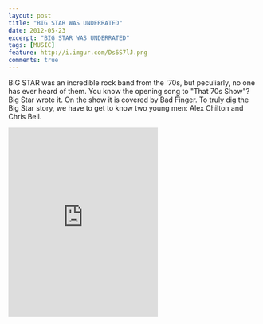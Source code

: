 ```yaml
---
layout: post
title: "BIG STAR WAS UNDERRATED"
date: 2012-05-23
excerpt: "BIG STAR WAS UNDERRATED"
tags: [MUSIC]
feature: http://i.imgur.com/Ds6S7lJ.png
comments: true
---
```


BIG STAR was an incredible rock band from the '70s, but peculiarly, no one has ever heard of them. You know the opening song to "That 70s Show"? Big Star wrote it. On the show it is covered by Bad Finger. To truly dig the Big Star story, we have to get to know two young men: Alex Chilton and Chris Bell.

<iframe src="https://embed.spotify.com/?uri=spotify:track:1B5kQto4k99RG67TJEwwS5" width="300" height="380" frameborder="0" allowtransparency="true"></iframe>
